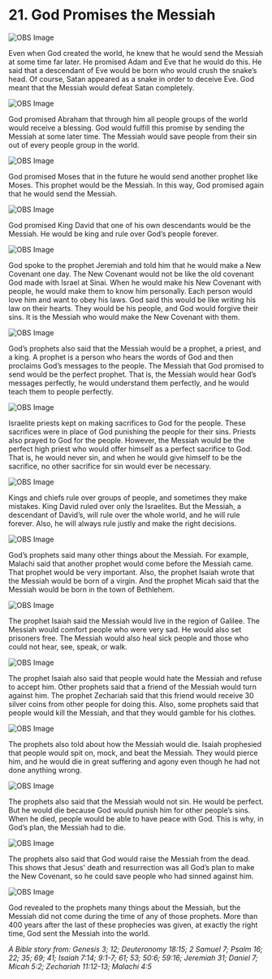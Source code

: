 # 21. God Promises the Messiah

![OBS Image](https://cdn.door43.org/obs/jpg/360px/obs-en-21-01.jpg)

Even when God created the world, he knew that he would send the Messiah at some time far later. He promised Adam and Eve that he would do this. He said that a descendant of Eve would be born who would crush the snake’s head. Of course, Satan appeared as a snake in order to deceive Eve. God meant that the Messiah would defeat Satan completely.

![OBS Image](https://cdn.door43.org/obs/jpg/360px/obs-en-21-02.jpg)

God promised Abraham that through him all people groups of the world would receive a blessing. God would fulfill this promise by sending the Messiah at some later time. The Messiah would save people from their sin out of every people group in the world.

![OBS Image](https://cdn.door43.org/obs/jpg/360px/obs-en-21-03.jpg)

God promised Moses that in the future he would send another prophet like Moses. This prophet would be the Messiah. In this way, God promised again that he would send the Messiah.

![OBS Image](https://cdn.door43.org/obs/jpg/360px/obs-en-21-04.jpg)

God promised King David that one of his own descendants would be the Messiah. He would be king and rule over God’s people forever.

![OBS Image](https://cdn.door43.org/obs/jpg/360px/obs-en-21-05.jpg)

God spoke to the prophet Jeremiah and told him that he would make a New Covenant one day. The New Covenant would not be like the old covenant God made with Israel at Sinai. When he would make his New Covenant with people, he would make them to know him personally. Each person would love him and want to obey his laws. God said this would be like writing his law on their hearts. They would be his people, and God would forgive their sins. It is the Messiah who would make the New Covenant with them.

![OBS Image](https://cdn.door43.org/obs/jpg/360px/obs-en-21-06.jpg)

God’s prophets also said that the Messiah would be a prophet, a priest, and a king. A prophet is a person who hears the words of God and then proclaims God’s messages to the people. The Messiah that God promised to send would be the perfect prophet. That is, the Messiah would hear God’s messages perfectly, he would understand them perfectly, and he would teach them to people perfectly.

![OBS Image](https://cdn.door43.org/obs/jpg/360px/obs-en-21-07.jpg)

Israelite priests kept on making sacrifices to God for the people. These sacrifices were in place of God punishing the people for their sins. Priests also prayed to God for the people. However, the Messiah would be the perfect high priest who would offer himself as a perfect sacrifice to God. That is, he would never sin, and when he would give himself to be the sacrifice, no other sacrifice for sin would ever be necessary.

![OBS Image](https://cdn.door43.org/obs/jpg/360px/obs-en-21-08.jpg)

Kings and chiefs rule over groups of people, and sometimes they make mistakes. King David ruled over only the Israelites. But the Messiah, a descendant of David’s, will rule over the whole world, and he will rule forever. Also, he will always rule justly and make the right decisions.

![OBS Image](https://cdn.door43.org/obs/jpg/360px/obs-en-21-09.jpg)

God’s prophets said many other things about the Messiah. For example, Malachi said that another prophet would come before the Messiah came. That prophet would be very important. Also, the prophet Isaiah wrote that the Messiah would be born of a virgin. And the prophet Micah said that the Messiah would be born in the town of Bethlehem.

![OBS Image](https://cdn.door43.org/obs/jpg/360px/obs-en-21-10.jpg)

The prophet Isaiah said the Messiah would live in the region of Galilee. The Messiah would comfort people who were very sad. He would also set prisoners free. The Messiah would also heal sick people and those who could not hear, see, speak, or walk.

![OBS Image](https://cdn.door43.org/obs/jpg/360px/obs-en-21-11.jpg)

The prophet Isaiah also said that people would hate the Messiah and refuse to accept him. Other prophets said that a friend of the Messiah would turn against him. The prophet Zechariah said that this friend would receive 30 silver coins from other people for doing this. Also, some prophets said that people would kill the Messiah, and that they would gamble for his clothes.

![OBS Image](https://cdn.door43.org/obs/jpg/360px/obs-en-21-12.jpg)

The prophets also told about how the Messiah would die. Isaiah prophesied that people would spit on, mock, and beat the Messiah. They would pierce him, and he would die in great suffering and agony even though he had not done anything wrong.

![OBS Image](https://cdn.door43.org/obs/jpg/360px/obs-en-21-13.jpg)

The prophets also said that the Messiah would not sin. He would be perfect. But he would die because God would punish him for other people’s sins. When he died, people would be able to have peace with God. This is why, in God’s plan, the Messiah had to die.

![OBS Image](https://cdn.door43.org/obs/jpg/360px/obs-en-21-14.jpg)

The prophets also said that God would raise the Messiah from the dead. This shows that Jesus' death and resurrection was all God’s plan to make the New Covenant, so he could save people who had sinned against him.

![OBS Image](https://cdn.door43.org/obs/jpg/360px/obs-en-21-15.jpg)

God revealed to the prophets many things about the Messiah, but the Messiah did not come during the time of any of those prophets. More than 400 years after the last of these prophecies was given, at exactly the right time, God sent the Messiah into the world.

_A Bible story from: Genesis 3; 12; Deuteronomy 18:15; 2 Samuel 7; Psalm 16; 22; 35; 69; 41; Isaiah 7:14; 9:1-7; 61; 53; 50:6; 59:16; Jeremiah 31; Daniel 7; Micah 5:2; Zechariah 11:12-13; Malachi 4:5_
